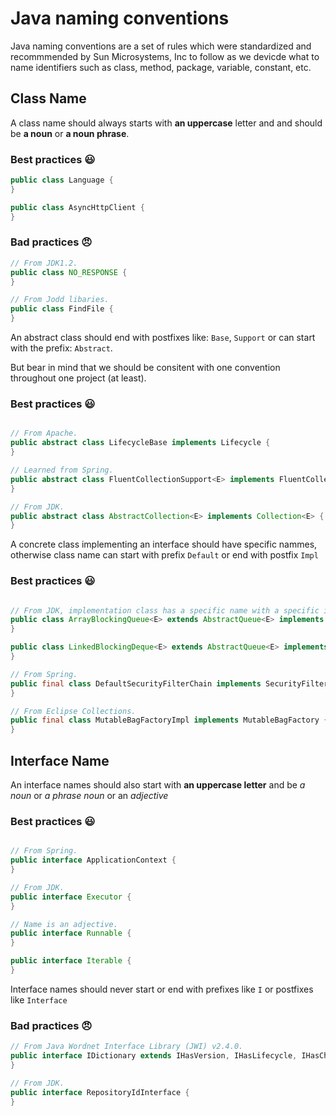 # Java naming conventions

Java naming conventions are a set of rules which were standardized and recommmended by Sun Microsystems, Inc to follow as we devicde 
what to name identifiers such as class, method, package, variable, constant, etc.

## Class Name

A class name should always starts with **an uppercase** letter and and should be **a noun** or **a noun phrase**.  

### Best practices :smiley:
```java
public class Language {
}

public class AsyncHttpClient {
}
```

### Bad practices :angry:
```java
// From JDK1.2.
public class NO_RESPONSE {
}

// From Jodd libaries.
public class FindFile {
}

```

An abstract class should end with postfixes like: `Base`, `Support` or can start with the prefix: `Abstract`.

But bear in mind that we should be consitent with one convention throughout one project (at least).

### Best practices :smiley:
```java

// From Apache.
public abstract class LifecycleBase implements Lifecycle {
}

// Learned from Spring.
public abstract class FluentCollectionSupport<E> implements FluentCollection<E> {
}

// From JDK.
public abstract class AbstractCollection<E> implements Collection<E> {
}

```

A concrete class implementing an interface should have specific nammes, otherwise class name can start with prefix `Default` or end with postfix `Impl`

### Best practices :smiley:

```java

// From JDK, implementation class has a specific name with a specific implementation strategy.
public class ArrayBlockingQueue<E> extends AbstractQueue<E> implements BlockingQueue<E> {
}

public class LinkedBlockingDeque<E> extends AbstractQueue<E> implements BlockingDeque<E> {
}

// From Spring.
public final class DefaultSecurityFilterChain implements SecurityFilterChain {
}

// From Eclipse Collections.
public final class MutableBagFactoryImpl implements MutableBagFactory {
}

```
## Interface Name

An interface names should also start with **an uppercase letter** and be *a noun* or *a phrase noun* or an *adjective*
### Best practices :smiley:

```java

// From Spring.
public interface ApplicationContext {
}

// From JDK.
public interface Executor {
}

// Name is an adjective.
public interface Runnable {
}

public interface Iterable {
}

```

Interface names should never start or end with prefixes like `I` or postfixes like `Interface`

### Bad practices :angry:

```java
// From Java Wordnet Interface Library (JWI) v2.4.0.
public interface IDictionary extends IHasVersion, IHasLifecycle, IHasCharset {
}

// From JDK.
public interface RepositoryIdInterface {
}
```
